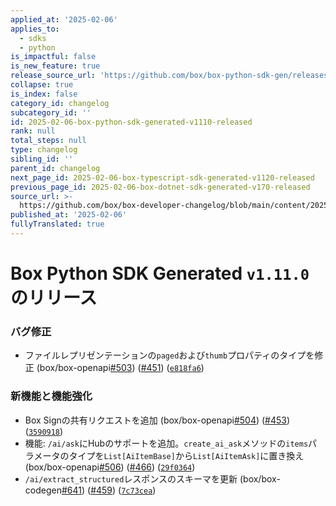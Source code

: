 ```yaml
---
applied_at: '2025-02-06'
applies_to:
  - sdks
  - python
is_impactful: false
is_new_feature: true
release_source_url: 'https://github.com/box/box-python-sdk-gen/releases/tag/v1.11.0'
collapse: true
is_index: false
category_id: changelog
subcategory_id: ''
id: 2025-02-06-box-python-sdk-generated-v1110-released
rank: null
total_steps: null
type: changelog
sibling_id: ''
parent_id: changelog
next_page_id: 2025-02-06-box-typescript-sdk-generated-v1120-released
previous_page_id: 2025-02-06-box-dotnet-sdk-generated-v170-released
source_url: >-
  https://github.com/box/box-developer-changelog/blob/main/content/2025/02-06-box-python-sdk-generated-v1110-released.md
published_at: '2025-02-06'
fullyTranslated: true
---
```

# Box Python SDK Generated `v1.11.0`のリリース

### バグ修正

* ファイルレプリゼンテーションの`paged`および`thumb`プロパティのタイプを修正 (box/box-openapi[#503][1]) ([#451][2]) ([`e818fa6`][3])

### 新機能と機能強化

* Box Signの共有リクエストを追加 (box/box-openapi[#504][4]) ([#453][5]) ([`3590918`][6])
* 機能: `/ai/ask`にHubのサポートを追加。`create_ai_ask`メソッドの`items`パラメータのタイプを`List[AiItemBase]`から`List[AiItemAsk]`に置き換え (box/box-openapi[#506][7]) ([#466][8]) ([`29f0364`][9])
* `/ai/extract_structured`レスポンスのスキーマを更新 (box/box-codegen[#641][10]) ([#459][11]) ([`7c73cea`][12])

[1]: https://github.com/box/box-python-sdk-gen/issues/503

[2]: https://github.com/box/box-python-sdk-gen/issues/451

[3]: https://github.com/box/box-python-sdk-gen/commit/e818fa6c9c80e61a293fc24ed6f1a15978681662

[4]: https://github.com/box/box-python-sdk-gen/issues/504

[5]: https://github.com/box/box-python-sdk-gen/issues/453

[6]: https://github.com/box/box-python-sdk-gen/commit/359091873d26111b82f000e7837553cc799f2433

[7]: https://github.com/box/box-python-sdk-gen/issues/506

[8]: https://github.com/box/box-python-sdk-gen/issues/466

[9]: https://github.com/box/box-python-sdk-gen/commit/29f03649f3ec1471e859609d2b8bd77ad5d09106

[10]: https://github.com/box/box-python-sdk-gen/issues/641

[11]: https://github.com/box/box-python-sdk-gen/issues/459

[12]: https://github.com/box/box-python-sdk-gen/commit/7c73ceaa8888332b23bca4d6b64ef4999f942940
